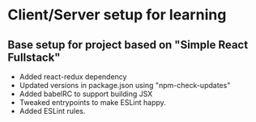 # Client/Server setup for learning

## Base setup for project based on "Simple React Fullstack"
 - Added react-redux dependency
 - Updated versions in package.json using "npm-check-updates"
 - Added babelRC to support building JSX
 - Tweaked entrypoints to make ESLint happy.
 - Added ESLint rules.

